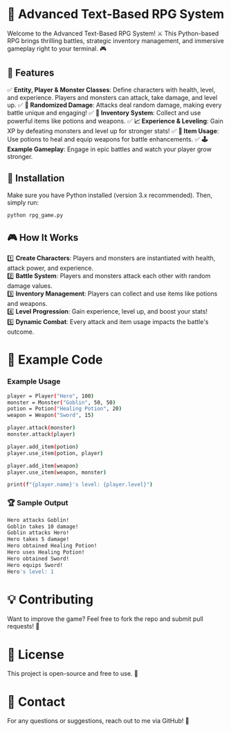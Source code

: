 # 🏰 Advanced Text-Based RPG System

Welcome to the Advanced Text-Based RPG System! ⚔️ This Python-based RPG brings thrilling battles, strategic inventory management, and immersive gameplay right to your terminal. 🎮

## 🚀 Features

✅ **Entity, Player & Monster Classes**: Define characters with health, level, and experience. Players and monsters can attack, take damage, and level up.
✅ **🎲 Randomized Damage**: Attacks deal random damage, making every battle unique and engaging!
✅ **👜 Inventory System**: Collect and use powerful items like potions and weapons.
✅ **📈 Experience & Leveling**: Gain XP by defeating monsters and level up for stronger stats!
✅ **🧪 Item Usage**: Use potions to heal and equip weapons for battle enhancements.
✅ **🕹️ Example Gameplay**: Engage in epic battles and watch your player grow stronger.

## 🔧 Installation

Make sure you have Python installed (version 3.x recommended). Then, simply run:
```bash
python rpg_game.py
```

## 🎮 How It Works

1️⃣ **Create Characters**: Players and monsters are instantiated with health, attack power, and experience.  
2️⃣ **Battle System**: Players and monsters attack each other with random damage values.  
3️⃣ **Inventory Management**: Players can collect and use items like potions and weapons.  
4️⃣ **Level Progression**: Gain experience, level up, and boost your stats!  
5️⃣ **Dynamic Combat**: Every attack and item usage impacts the battle's outcome.  

# 📝 Example Code

### Example Usage
```bash
player = Player("Hero", 100)
monster = Monster("Goblin", 50, 50)
potion = Potion("Healing Potion", 20)
weapon = Weapon("Sword", 15)

player.attack(monster)
monster.attack(player)

player.add_item(potion)
player.use_item(potion, player)

player.add_item(weapon)
player.use_item(weapon, monster)

print(f"{player.name}'s level: {player.level}")
```

### 🏆 Sample Output
```bash
Hero attacks Goblin!
Goblin takes 10 damage!
Goblin attacks Hero!
Hero takes 5 damage!
Hero obtained Healing Potion!
Hero uses Healing Potion!
Hero obtained Sword!
Hero equips Sword!
Hero's level: 1
```

# 💡 Contributing

Want to improve the game? Feel free to fork the repo and submit pull requests! 🤝

# 📜 License

This project is open-source and free to use. 🎉

# 📩 Contact

For any questions or suggestions, reach out to me via GitHub! 🚀

